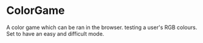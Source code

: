 # ColorGame
A color game which can be ran in the browser. testing a user's RGB colours. Set to have an easy and difficult mode.
